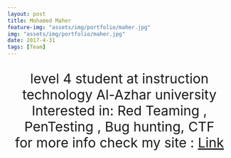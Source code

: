 ```yaml
---
layout: post
title: Mohamed Maher
feature-img: "assets/img/portfolio/maher.jpg"
img: "assets/img/portfolio/maher.jpg"
date: 2017-4-31
tags: [Team]
---
```

<p style ="text-align: center; font-size: 30px">
  level 4 student at instruction technology Al-Azhar university <br>
  Interested in: Red Teaming , PenTesting , Bug hunting, CTF <br>
  for more info check my site  : <a href="http://www.0xmaher.com">Link</a>
 </p>
